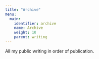 ```yaml
---
title: "Archive"
menu:
  main:
    identifier: archive
    name: Archive
    weight: 10
    parent: writing
---
```


All my public writing in order of publication.
